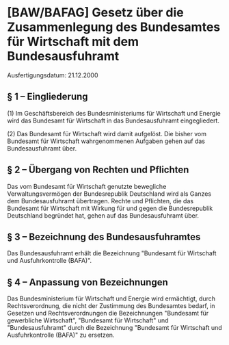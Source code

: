 # [BAW/BAFAG] Gesetz über die Zusammenlegung des Bundesamtes für Wirtschaft mit dem Bundesausfuhramt

Ausfertigungsdatum: 21.12.2000

 

## § 1 – Eingliederung

(1) Im Geschäftsbereich des Bundesministeriums für Wirtschaft und Energie wird das Bundesamt für Wirtschaft in das Bundesausfuhramt eingegliedert.

(2) Das Bundesamt für Wirtschaft wird damit aufgelöst. Die bisher vom Bundesamt für Wirtschaft wahrgenommenen Aufgaben gehen auf das Bundesausfuhramt über.


## § 2 – Übergang von Rechten und Pflichten

Das vom Bundesamt für Wirtschaft genutzte bewegliche Verwaltungsvermögen der Bundesrepublik Deutschland wird als Ganzes dem Bundesausfuhramt übertragen. Rechte und Pflichten, die das Bundesamt für Wirtschaft mit Wirkung für und gegen die Bundesrepublik Deutschland begründet hat, gehen auf das Bundesausfuhramt über.


## § 3 – Bezeichnung des Bundesausfuhramtes

Das Bundesausfuhramt erhält die Bezeichnung "Bundesamt für Wirtschaft und Ausfuhrkontrolle (BAFA)".


## § 4 – Anpassung von Bezeichnungen

Das Bundesministerium für Wirtschaft und Energie wird ermächtigt, durch Rechtsverordnung, die nicht der Zustimmung des Bundesamtes bedarf, in Gesetzen und Rechtsverordnungen die Bezeichnungen "Bundesamt für gewerbliche Wirtschaft", "Bundesamt für Wirtschaft" und "Bundesausfuhramt" durch die Bezeichnung "Bundesamt für Wirtschaft und Ausfuhrkontrolle (BAFA)" zu ersetzen.
